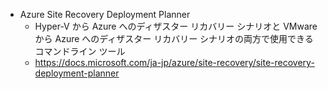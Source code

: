 - Azure Site Recovery Deployment Planner
  - Hyper-V から Azure へのディザスター リカバリー シナリオと VMware から Azure へのディザスター リカバリー シナリオの両方で使用できるコマンドライン ツール
  - https://docs.microsoft.com/ja-jp/azure/site-recovery/site-recovery-deployment-planner
